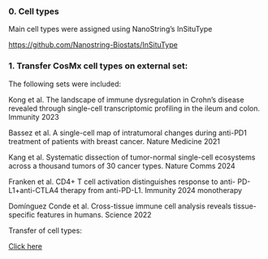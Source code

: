 ### 0. Cell types

Main cell types were assigned using NanoString’s InSituType

<https://github.com/Nanostring-Biostats/InSituType>

### 1. Transfer CosMx cell types on external set:

The following sets were included:

Kong et al. The landscape of immune dysregulation in Crohn’s disease
revealed through single-cell transcriptomic profiling in the ileum and
colon. Immunity 2023

Bassez et al. A single-cell map of intratumoral changes during anti-PD1
treatment of patients with breast cancer. Nature Medicine 2021

Kang et al. Systematic dissection of tumor-normal single-cell ecosystems
across a thousand tumors of 30 cancer types. Nature Comms 2024

Franken et al. CD4+ T cell activation distinguishes response to anti-
PD-L1+anti-CTLA4 therapy from anti-PD-L1. Immunity 2024 monotherapy

Domínguez Conde et al. Cross-tissue immune cell analysis reveals
tissue-specific features in humans. Science 2022

Transfer of cell types:

[Click
here](https://github.com/roderickslieker/CosMx_vHSIL/blob/master/001_SignaturesAll.md)
